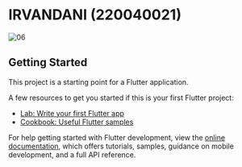 # IRVANDANI (220040021)

![06](https://github.com/user-attachments/assets/346e4f2a-c8b5-4d56-a2fe-d3085b21195a)


## Getting Started

This project is a starting point for a Flutter application.

A few resources to get you started if this is your first Flutter project:

- [Lab: Write your first Flutter app](https://docs.flutter.dev/get-started/codelab)
- [Cookbook: Useful Flutter samples](https://docs.flutter.dev/cookbook)

For help getting started with Flutter development, view the
[online documentation](https://docs.flutter.dev/), which offers tutorials,
samples, guidance on mobile development, and a full API reference.

